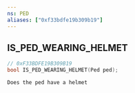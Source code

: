 ```yaml
---
ns: PED
aliases: ["0xf33bdfe19b309b19"]
---
```

## IS_PED_WEARING_HELMET

```c
// 0xF33BDFE19B309B19
bool IS_PED_WEARING_HELMET(Ped ped);
```

```
Does the ped have a helmet
```
